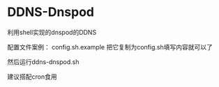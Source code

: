 # DDNS-Dnspod
利用shell实现的dnspod的DDNS

配置文件案例：
    config.sh.example
把它复制为config.sh填写内容就可以了

然后运行ddns-dnspod.sh

建议搭配cron食用